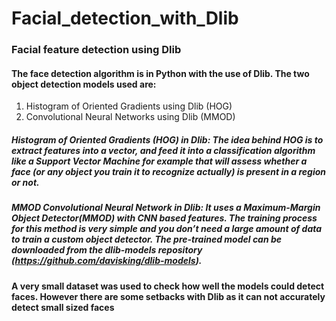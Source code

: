# Facial_detection_with_Dlib

### Facial feature detection using Dlib

#### The face detection algorithm  is in Python with the use of Dlib. The two object detection models used are:
1. Histogram of Oriented Gradients using Dlib (HOG)
2. Convolutional Neural Networks using Dlib (MMOD)

##### Histogram of Oriented Gradients (HOG) in Dlib: The idea behind HOG is to extract features into a vector, and feed it into a classification algorithm like a Support Vector Machine for example that will assess whether a face (or any object you train it to recognize actually) is present in a region or not.

##### MMOD Convolutional Neural Network in Dlib: It uses a Maximum-Margin Object Detector(MMOD) with CNN based features. The training process for this method is very simple and you don’t need a large amount of data to train a custom object detector. The pre-trained model can be downloaded from the dlib-models repository (https://github.com/davisking/dlib-models).


#### A very small dataset was used to check how well the models could detect faces. However there are some setbacks with Dlib as it can not accurately detect small sized faces
